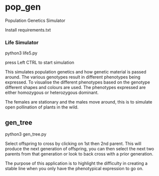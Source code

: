 # pop_gen
Population Genetics Simulator

Install requirements.txt

### Life Simulator

python3 life5.py

press Left CTRL to start simulation

This simulates population genetics and how genetic material is 
passed around. The various genotypes result in different phenotypes 
being expressed. To visualise the different phenotypes based on the 
genotype different shapes and colours are used. The phenotypes expressed 
are either homozygous or heterozygous dominant.

The females are stationary and the males move around, this is to simulate 
open pollination of plants in the wild.

## gen_tree

python3 gen_tree.py

Select offspring to cross by clicking on 1st then 2nd parent. 
This will produce the next generation of offspring, you can then select 
the next two parents from that generation or look to back cross with a prior generation.

The purpose of this application is to highlight the difficulty in creating a stable line 
when you only have the phenotypical expression to go on.